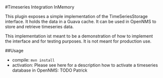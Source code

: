 #Timeseries Integration InMemory

This plugin exposes a simple implementation of the TimeSeriesStorage interface.
It holds the data in a Guava cache.
It can be used in OpenNMS to store and retrieve timeseries data.

This implementation ist meant to be a demonstration of how to implement the interface and for testing purposes.
It is not meant for production use.

##Usage
* compile: ``mvn install``
* activation: Please see here for a description how to activate a timeseries database in OpenNMS: TODO Patrick


